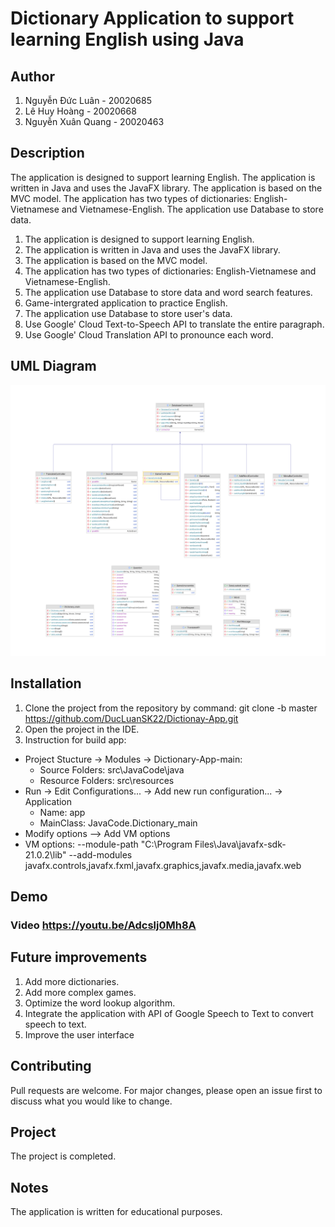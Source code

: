 
# Dictionary Application to support learning English using Java

## Author

  1. Nguyễn Đức Luân - 20020685
  2. Lê Huy Hoàng - 20020668
  3. Nguyễn Xuân Quang - 20020463
  
## Description

The application is designed to support learning English. The application is written in Java and uses the JavaFX library. The application is based on the MVC model. The application has two types of dictionaries: English-Vietnamese and Vietnamese-English. The application use Database to store data.
  1. The application is designed to support learning English.
  2. The application is written in Java and uses the JavaFX library.
  3. The application is based on the MVC model.
  4. The application has two types of dictionaries: English-Vietnamese and Vietnamese-English.
  5. The application use Database to store data and word search features.
  6. Game-intergrated application to practice English.
  7. The application use Database to store user's data.
  8. Use Google' Cloud Text-to-Speech API to translate the entire paragraph. 
  9. Use Google' Cloud Translation API to pronounce each word.
## UML Diagram
![UML diagram](https://github.com/DucLuanSK22/Dictionay-App/blob/652f52c13cd966033bbd5739ffe9c3b163133563/UMLDiagram.png)
## Installation

 1. Clone the project from the repository by command: git clone -b master https://github.com/DucLuanSK22/Dictionay-App.git
  2. Open the project in the IDE.
  3. Instruction for build app:
- Project Stucture -> Modules -> Dictionary-App-main:
  + Source Folders: src\JavaCode\java
  + Resource Folders: src\resources
- Run -> Edit Configurations... -> Add new run configuration... -> Application
  + Name: app
  + MainClass: JavaCode.Dictionary_main
- Modify options --> Add VM options
- VM options: --module-path "C:\Program Files\Java\javafx-sdk-21.0.2\lib" --add-modules javafx.controls,javafx.fxml,javafx.graphics,javafx.media,javafx.web  
## Demo

### Video https://youtu.be/Adcslj0Mh8A


## Future improvements

  1. Add more dictionaries.
  2. Add more complex games.
  3. Optimize the word lookup algorithm.
  4. Integrate the application with API of Google Speech to Text to convert speech to text.
  5. Improve the user interface
##  Contributing
Pull requests are welcome. For major changes, please open an issue first to discuss what you would like to change.
## Project 
The project is completed.
## Notes
The application is written for educational purposes.
